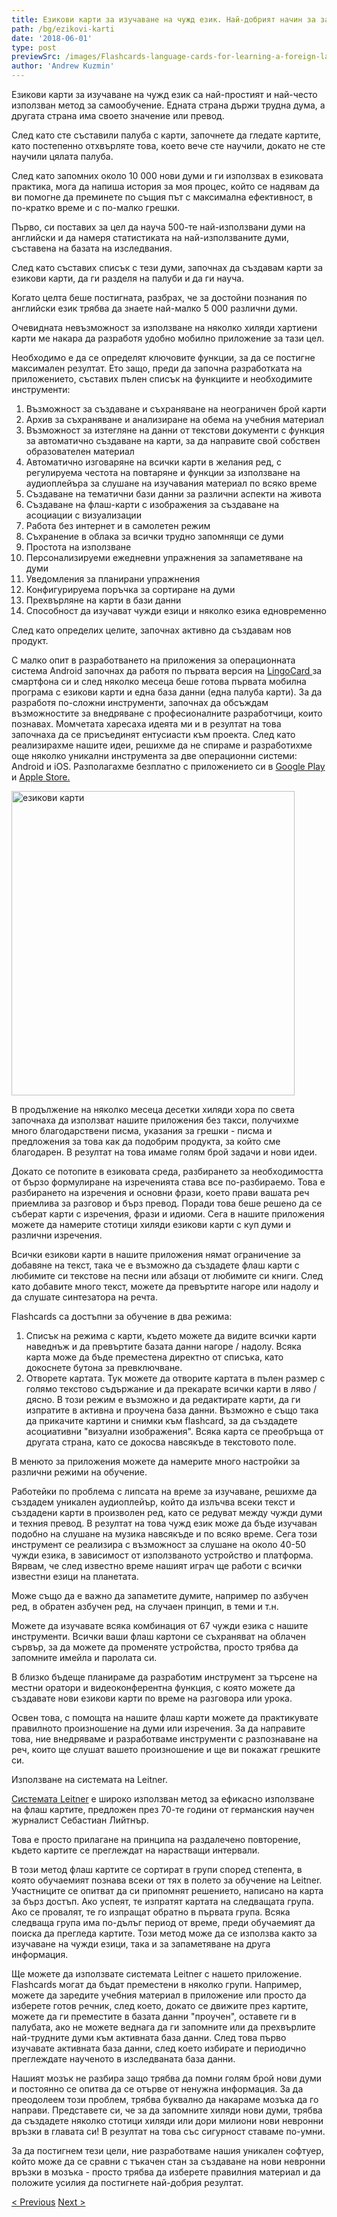 ```yaml
---
title: Езикови карти за изучаване на чужд език. Най-добрият начин за запаметяване на думите
path: /bg/ezikovi-karti
date: '2018-06-01'
type: post
previewSrc: /images/Flashcards-language-cards-for-learning-a-foreign-language.-The-best-method-of-memorizing-words.jpg
author: 'Andrew Kuzmin'
---
```


Езикови карти за изучаване на чужд език са най-простият и най-често използван метод за самообучение. Едната страна държи трудна дума, а другата страна има своето значение или превод.

След като сте съставили палуба с карти, започнете да гледате картите, като постепенно отхвърляте това, което вече сте научили, докато не сте научили цялата палуба.

След като запомних около 10 000 нови думи и ги използвах в езиковата практика, мога да напиша история за моя процес, който се надявам да ви помогне да преминете по същия път с максимална ефективност, в по-кратко време и с по-малко грешки.

Първо, си поставих за цел да науча 500-те най-използвани думи на английски и да намеря статистиката на най-използваните думи, съставена на базата на изследвания.

След като съставих списък с тези думи, започнах да създавам карти за езикови карти, да ги разделя на палуби и да ги науча.

Когато целта беше постигната, разбрах, че за достойни познания по английски език трябва да знаете най-малко 5 000 различни думи.

Очевидната невъзможност за използване на няколко хиляди хартиени карти ме накара да разработя удобно мобилно приложение за тази цел.

Необходимо е да се определят ключовите функции, за да се постигне максимален резултат. Ето защо, преди да започна разработката на приложението, съставих пълен списък на функциите и необходимите инструменти:

1. Възможност за създаване и съхраняване на неограничен брой карти
2. Архив за съхраняване и анализиране на обема на учебния материал
3. Възможност за изтегляне на данни от текстови документи с функция за автоматично създаване на карти, за да направите свой собствен образователен материал
4. Автоматично изговаряне на всички карти в желания ред, с регулируема честота на повтаряне и функции за използване на аудиоплейъра за слушане на изучавания материал по всяко време
5. Създаване на тематични бази данни за различни аспекти на живота
6. Създаване на флаш-карти с изображения за създаване на асоциации с визуализации
7. Работа без интернет и в самолетен режим
8. Съхранение в облака за всички трудно запомнящи се думи
9. Простота на използване
10. Персонализируеми ежедневни упражнения за запаметяване на думи
11. Уведомления за планирани упражнения
12. Конфигурируема поръчка за сортиране на думи
13. Прехвърляне на карти в бази данни
14. Способност да изучават чужди езици и няколко езика едновременно

След като определих целите, започнах активно да създавам нов продукт.

С малко опит в разработването на приложения за операционната система Android започнах да работя по първата версия на <a href="https://lingocard.com" target="_blank" rel="noopener">LingoCard </a>за смартфона си и след няколко месеца беше готова първата мобилна програма с езикови карти и една база данни (една палуба карти). За да разработя по-сложни инструменти, започнах да обсъждам възможностите за внедряване с професионалните разработчици, които познавах. Момчетата харесаха идеята ми и в резултат на това започнаха да се присъединят ентусиасти към проекта. След като реализирахме нашите идеи, решихме да не спираме и разработихме още няколко уникални инструмента за две операционни системи: Android и iOS. Разполагахме безплатно с приложението си в <a href="https://play.google.com/store/apps/details?id=com.lingocard.lingocard" target="_blank" rel="noopener">Google Play</a> и <a href="https://itunes.apple.com/us/app/lingocard/id1217076835?mt=8" target="_blank" rel="noopener">Apple Store.</a>

<img class="aligncenter wp-image-7109" src="../images/2018/05/LingoCard-play.png" alt="езикови карти" width="453" height="487" />

В продължение на няколко месеца десетки хиляди хора по света започнаха да използват нашите приложения без такси, получихме много благодарствени писма, указания за грешки - писма и предложения за това как да подобрим продукта, за който сме благодарен. В резултат на това имаме голям брой задачи и нови идеи.

Докато се потопите в езиковата среда, разбирането за необходимостта от бързо формулиране на изреченията става все по-разбираемо. Това е разбирането на изречения и основни фрази, което прави вашата реч приемлива за разговор и бърз превод. Поради това беше решено да се съберат карти с изречения, фрази и идиоми. Сега в нашите приложения можете да намерите стотици хиляди езикови карти с куп думи и различни изречения.

Всички езикови карти в нашите приложения нямат ограничение за добавяне на текст, така че е възможно да създадете флаш карти с любимите си текстове на песни или абзаци от любимите си книги. След като добавите много текст, можете да превъртите нагоре или надолу и да слушате синтезатора на речта.

Flashcards са достъпни за обучение в два режима:

1. Списък на режима с карти, където можете да видите всички карти наведнъж и да превъртите базата данни нагоре / надолу. Всяка карта може да бъде преместена директно от списъка, като докоснете бутона за превключване.
2. Отворете картата. Тук можете да отворите картата в пълен размер с голямо текстово съдържание и да прекарате всички карти в ляво / дясно. В този режим е възможно и да редактирате карти, да ги изпратите в активна и проучена база данни. Възможно е също така да прикачите картини и снимки към flashcard, за да създадете асоциативни "визуални изображения". Всяка карта се преобръща от другата страна, като се докосва навсякъде в текстовото поле.

В менюто за приложения можете да намерите много настройки за различни режими на обучение.

Работейки по проблема с липсата на време за изучаване, решихме да създадем уникален аудиоплейър, който да излъчва всеки текст и създадени карти в произволен ред, като се редуват между чужди думи и техния превод. В резултат на това чужд език може да бъде изучаван подобно на слушане на музика навсякъде и по всяко време. Сега този инструмент се реализира с възможност за слушане на около 40-50 чужди езика, в зависимост от използваното устройство и платформа. Вярвам, че след известно време нашият играч ще работи с всички известни езици на планетата.

Може също да е важно да запаметите думите, например по азбучен ред, в обратен азбучен ред, на случаен принцип, в теми и т.н.

Можете да изучавате всяка комбинация от 67 чужди езика с нашите инструменти. Всички ваши флаш картони се съхраняват на облачен сървър, за да можете да променяте устройства, просто трябва да запомните имейла и паролата си.

В близко бъдеще планираме да разработим инструмент за търсене на местни оратори и видеоконферентна функция, с която можете да създавате нови езикови карти по време на разговора или урока.

Освен това, с помощта на нашите флаш карти можете да практикувате правилното произношение на думи или изречения. За да направите това, ние внедряваме и разработваме инструменти с разпознаване на реч, които ще слушат вашето произношение и ще ви покажат грешките си.

Използване на системата на Leitner.

<a href="https://en.wikipedia.org/wiki/Leitner_system" target="_blank" rel="noopener">Системата Leitner</a> е широко използван метод за ефикасно използване на флаш картите, предложен през 70-те години от германския научен журналист Себастиан Лийтнър.

Това е просто прилагане на принципа на раздалечено повторение, където картите се преглеждат на нарастващи интервали.

В този метод флаш картите се сортират в групи според степента, в която обучаемият познава всеки от тях в полето за обучение на Leitner. Участниците се опитват да си припомнят решението, написано на карта за бърз достъп. Ако успеят, те изпратят картата на следващата група. Ако се провалят, те го изпращат обратно в първата група. Всяка следваща група има по-дълъг период от време, преди обучаемият да поиска да прегледа картите. Този метод може да се използва както за изучаване на чужди езици, така и за запаметяване на друга информация.

Ще можете да използвате системата Leitner с нашето приложение. Flashcards могат да бъдат преместени в няколко групи. Например, можете да заредите учебния материал в приложение или просто да изберете готов речник, след което, докато се движите през картите, можете да ги преместите в базата данни "проучен", оставете ги в палубата, ако не можете веднага да ги запомните или да прехвърлите най-трудните думи към активната база данни. След това първо изучавате активната база данни, след което избирате и периодично преглеждате наученото в изследваната база данни.

Нашият мозък не разбира защо трябва да помни голям брой нови думи и постоянно се опитва да се отърве от ненужна информация. За да преодолеем този проблем, трябва буквално да накараме мозъка да го направи. Представете си, че за да запомните хиляди нови думи, трябва да създадете няколко стотици хиляди или дори милиони нови невронни връзки в главата си! В резултат на това със сигурност ставаме по-умни.

За да постигнем тези цели, ние разработваме нашия уникален софтуер, който може да се сравни с тъкачен стан за създаване на нови невронни връзки в мозъка - просто трябва да изберете правилния материал и да положите усилия да постигнете най-добрия резултат.

<div><a href="/bg/kak-da-nauchite-anglijski-brzo">< Previous</a> <a href="/bg/kak-da-podobrim-rechnika">Next ></a></div>
